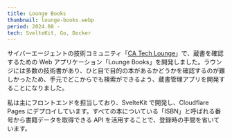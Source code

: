```yaml
---
title: Lounge Books
thumbnail: lounge-books.webp
period: 2024.08 -
tech: SvelteKit, Go, Docker
---
```


サイバーエージェントの技術コミュニティ「[CA Tech Lounge](https://www.cyberagent.co.jp/careers/special/students/tech_lounge/)」で、蔵書を確認するための Web アプリケーション「Lounge Books」を開発しました。ラウンジには多数の技術書があり、ひと目で目的の本があるかどうかを確認するのが難しかったため、手元でどこからでも検索ができるよう、蔵書管理アプリを開発することになりました。

私は主にフロントエンドを担当しており、SvelteKit で開発し、Cloudflare Pages にデプロイしています。すべての本についている「ISBN」と呼ばれる番号から書籍データを取得できる API を活用することで、登録時の手間を省いています。
